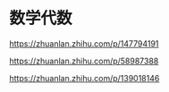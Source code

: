 # 数学代数


https://zhuanlan.zhihu.com/p/147794191


https://zhuanlan.zhihu.com/p/58987388


https://zhuanlan.zhihu.com/p/139018146